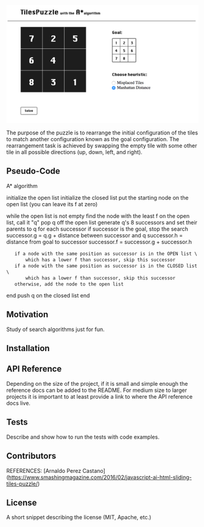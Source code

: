 <img width="846" alt="screenshot" src="public/img/screenshot.png">

The purpose of the puzzle is to rearrange the initial configuration of the tiles to match another configuration known as the goal configuration. The rearrangement task is achieved by swapping the empty tile with some other tile in all possible directions (up, down, left, and right).

## Pseudo-Code

A* algorithm

initialize the open list
initialize the closed list
put the starting node on the open list (you can leave its f at zero)

while the open list is not empty
   find the node with the least f on the open list, call it "q"
   pop q off the open list
   generate q's 8 successors and set their parents to q
   for each successor
     if successor is the goal, stop the search
       successor.g = q.g + distance between successor and q
       successor.h = distance from goal to successor
       successor.f = successor.g + successor.h

       if a node with the same position as successor is in the OPEN list \
           which has a lower f than successor, skip this successor
       if a node with the same position as successor is in the CLOSED list \
           which has a lower f than successor, skip this successor
       otherwise, add the node to the open list
   end
   push q on the closed list
end

## Motivation

Study of search algorithms just for fun.

## Installation



## API Reference

Depending on the size of the project, if it is small and simple enough the reference docs can be added to the README. For medium size to larger projects it is important to at least provide a link to where the API reference docs live.

## Tests

Describe and show how to run the tests with code examples.

## Contributors

REFERENCES: [Arnaldo Perez Castano] (https://www.smashingmagazine.com/2016/02/javascript-ai-html-sliding-tiles-puzzle/)

## License

A short snippet describing the license (MIT, Apache, etc.)
